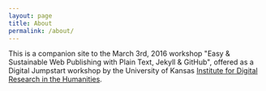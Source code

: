 ```yaml
---
layout: page
title: About
permalink: /about/
---
```


This is a companion site to the March 3rd, 2016 workshop "Easy & Sustainable Web Publishing with Plain Text, Jekyll & GitHub", offered as a Digital Jumpstart workshop by the University of Kansas [Institute for Digital Research in the Humanities](http://idrh.ku.edu).
